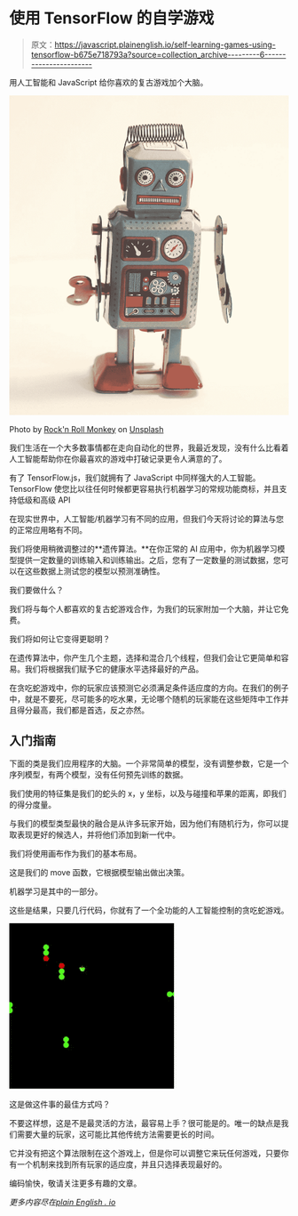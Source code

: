 # 使用 TensorFlow 的自学游戏

> 原文：<https://javascript.plainenglish.io/self-learning-games-using-tensorflow-b675e718793a?source=collection_archive---------6----------------------->

用人工智能和 JavaScript 给你喜欢的复古游戏加个大脑。

![](img/d8e281dc0148cafd6c289990c33fe018.png)

Photo by [Rock'n Roll Monkey](https://unsplash.com/@rocknrollmonkey?utm_source=medium&utm_medium=referral) on [Unsplash](https://unsplash.com?utm_source=medium&utm_medium=referral)

我们生活在一个大多数事情都在走向自动化的世界，我最近发现，没有什么比看着人工智能帮助你在你最喜欢的游戏中打破记录更令人满意的了。

有了 TensorFlow.js，我们就拥有了 JavaScript 中同样强大的人工智能。TensorFlow 使您比以往任何时候都更容易执行机器学习的常规功能商标，并且支持低级和高级 API

在现实世界中，人工智能/机器学习有不同的应用，但我们今天将讨论的算法与您的正常应用略有不同。

我们将使用稍微调整过的**遗传算法。**在你正常的 AI 应用中，你为机器学习模型提供一定数量的训练输入和训练输出。之后，您有了一定数量的测试数据，您可以在这些数据上测试您的模型以预测准确性。

我们要做什么？

我们将与每个人都喜欢的复古蛇游戏合作，为我们的玩家附加一个大脑，并让它免费。

我们将如何让它变得更聪明？

在遗传算法中，你产生几个主题，选择和混合几个线程，但我们会让它更简单和容易。我们将根据我们赋予它的健康水平选择最好的产品。

在贪吃蛇游戏中，你的玩家应该预测它必须满足条件适应度的方向。在我们的例子中，就是不要死，尽可能多的吃水果，无论哪个随机的玩家能在这些矩阵中工作并且得分最高，我们都是首选，反之亦然。

## 入门指南

下面的类是我们应用程序的大脑。一个非常简单的模型，没有调整参数，它是一个序列模型，有两个模型，没有任何预先训练的数据。

我们使用的特征集是我们的蛇头的 x，y 坐标，以及与碰撞和苹果的距离，即我们的得分度量。

与我们的模型类型最快的融合是从许多玩家开始，因为他们有随机行为，你可以提取表现更好的候选人，并将他们添加到新一代中。

我们将使用画布作为我们的基本布局。

这是我们的 move 函数，它根据模型输出做出决策。

机器学习是其中的一部分。

这些是结果，只要几行代码，你就有了一个全功能的人工智能控制的贪吃蛇游戏。

![](img/267018202dc83ed370483f39926873c7.png)

这是做这件事的最佳方式吗？

不要这样想，这是不是最灵活的方法，最容易上手？很可能是的。唯一的缺点是我们需要大量的玩家，这可能比其他传统方法需要更长的时间。

它并没有把这个算法限制在这个游戏上，但是你可以调整它来玩任何游戏，只要你有一个机制来找到所有玩家的适应度，并且只选择表现最好的。

编码愉快，敬请关注更多有趣的文章。

*更多内容尽在*[*plain English . io*](http://plainenglish.io/)